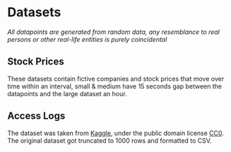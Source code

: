 # Datasets

_All datapoints are generated from random data, any resemblance to real persons or other real-life entities is purely coincidental_

## Stock Prices
These datasets contain fictive companies and stock prices that move over time within an interval, small & medium have 15 seconds gap between the datapoints and the large dataset an hour.

## Access Logs
The dataset was taken from [Kaggle](https://www.kaggle.com/datasets/vishnu0399/server-logs), under the public domain license [CC0](https://creativecommons.org/publicdomain/zero/1.0/). The original dataset got truncated to 1000 rows and formatted to CSV.
